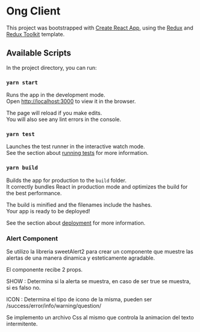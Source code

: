 # Ong Client

This project was bootstrapped with [Create React App](https://github.com/facebook/create-react-app), using the [Redux](https://redux.js.org/) and [Redux Toolkit](https://redux-toolkit.js.org/) template.

## Available Scripts

In the project directory, you can run:

### `yarn start`

Runs the app in the development mode.<br />
Open [http://localhost:3000](http://localhost:3000) to view it in the browser.

The page will reload if you make edits.<br />
You will also see any lint errors in the console.

### `yarn test`

Launches the test runner in the interactive watch mode.<br />
See the section about [running tests](https://facebook.github.io/create-react-app/docs/running-tests) for more information.

### `yarn build`

Builds the app for production to the `build` folder.<br />
It correctly bundles React in production mode and optimizes the build for the best performance.

The build is minified and the filenames include the hashes.<br />
Your app is ready to be deployed!

See the section about [deployment](https://facebook.github.io/create-react-app/docs/deployment) for more information.


### Alert Component ###

Se utilizo la libreria sweetAlert2 para crear un componente que muestre las alertas de una manera dinamica y esteticamente agradable.

El componente recibe 2 props.

SHOW : Determina si la alerta se muestra, en caso de ser true se muestra, si es falso no.

ICON : Determina el tipo de icono de la misma, pueden ser /success/error/info/warning/question/

Se implemento un archivo Css al mismo que controla la animacion del texto intermitente.